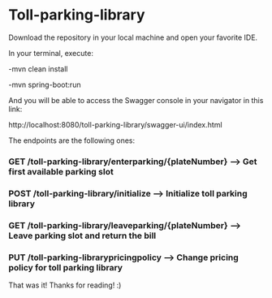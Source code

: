 # Toll-parking-library

Download the repository in your local machine and open your favorite IDE.

In your terminal, execute:

-mvn clean install

-mvn spring-boot:run

And you will be able to access the Swagger console in your navigator in this link:

http://localhost:8080/toll-parking-library/swagger-ui/index.html


The endpoints are the following ones:

### GET /toll-parking-library/enterparking/{plateNumber}  --> Get first available parking slot

### POST /toll-parking-library/initialize   --> Initialize toll parking library

### GET /toll-parking-library/leaveparking/{plateNumber}   --> Leave parking slot and return the bill

### PUT /toll-parking-librarypricingpolicy   --> Change pricing policy for toll parking library


That was it! Thanks for reading! :)
